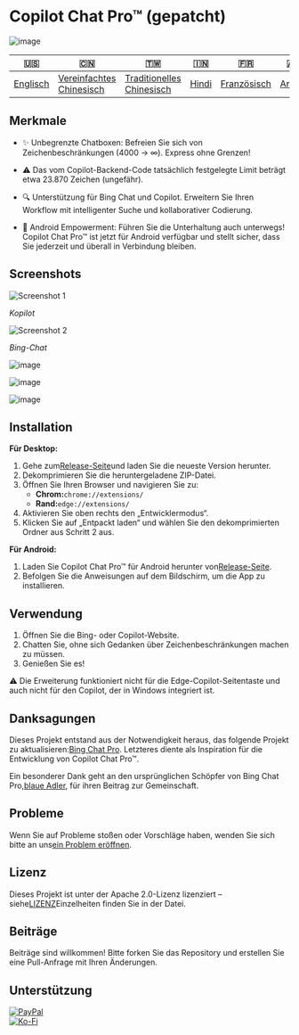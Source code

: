 # Copilot Chat Pro™ (gepatcht)

![image](https://user-images.githubusercontent.com/69091361/297645227-67e62dd6-9322-4622-aa35-f7624fdf8698.png)

| 🇺🇸                  | 🇨🇳                                        | 🇹🇼                                         | 🇮🇳                  | 🇫🇷                        | 🇦🇪                   | 🇩🇪                    | 🇯🇵                      | 🇪🇸                     |
| --------------------- | ------------------------------------------- | -------------------------------------------- | --------------------- | --------------------------- | ---------------------- | ----------------------- | ------------------------- | ------------------------ |
| [Englisch](README.md) | [Vereinfachtes Chinesisch](README.zh-CN.md) | [Traditionelles Chinesisch](README.zh-TW.md) | [Hindi](README.hi.md) | [Französisch](README.fr.md) | [Araber](README.ar.md) | [Deutsch](README.de.md) | [japanisch](README.ja.md) | [Spanisch](README.es.md) |

## Merkmale

-   ✨ Unbegrenzte Chatboxen: Befreien Sie sich von Zeichenbeschränkungen (4000 -> ∞). Express ohne Grenzen!

-   ⚠️ Das vom Copilot-Backend-Code tatsächlich festgelegte Limit beträgt etwa 23.870 Zeichen (ungefähr).

-   🔍 Unterstützung für Bing Chat und Copilot. Erweitern Sie Ihren Workflow mit intelligenter Suche und kollaborativer Codierung.

-   📱 Android Empowerment: Führen Sie die Unterhaltung auch unterwegs! Copilot Chat Pro™ ist jetzt für Android verfügbar und stellt sicher, dass Sie jederzeit und überall in Verbindung bleiben.

## Screenshots

![Screenshot 1](https://user-images.githubusercontent.com/69091361/297644441-b17ea2d1-94c4-4543-92fd-d094bb8187c6.png)

_Kopilot_

![Screenshot 2](https://user-images.githubusercontent.com/69091361/297644588-1b3c7295-c6b2-46f9-9999-a99c95aad580.png)

_Bing-Chat_

![image](https://github.com/qzxtu/Copilot-Chat-Pro/assets/69091361/765cde2d-514f-449f-b88b-5cbef013560a)

![image](https://github.com/qzxtu/Copilot-Chat-Pro/assets/69091361/fd7288a6-d153-4c45-ba7a-32662374b4a3)

![image](https://github.com/qzxtu/Copilot-Chat-Pro/assets/69091361/56b8c6a1-19c4-440b-9467-64b6c45013bf)

## Installation

**Für Desktop:**

1.  Gehe zum[Release-Seite](https://github.com/qzxtu/Copilot-Chat-Pro/releases)und laden Sie die neueste Version herunter.
2.  Dekomprimieren Sie die heruntergeladene ZIP-Datei.
3.  Öffnen Sie Ihren Browser und navigieren Sie zu:
    -   **Chrom:**`chrome://extensions/`
    -   **Rand:**`edge://extensions/`
4.  Aktivieren Sie oben rechts den „Entwicklermodus“.
5.  Klicken Sie auf „Entpackt laden“ und wählen Sie den dekomprimierten Ordner aus Schritt 2 aus.

**Für Android:**

1.  Laden Sie Copilot Chat Pro™ für Android herunter von[Release-Seite](https://github.com/qzxtu/Copilot-Chat-Pro/releases).
2.  Befolgen Sie die Anweisungen auf dem Bildschirm, um die App zu installieren.

## Verwendung

1.  Öffnen Sie die Bing- oder Copilot-Website.
2.  Chatten Sie, ohne sich Gedanken über Zeichenbeschränkungen machen zu müssen.
3.  Genießen Sie es!

⚠️ Die Erweiterung funktioniert nicht für die Edge-Copilot-Seitentaste und auch nicht für den Copilot, der in Windows integriert ist.

## Danksagungen

Dieses Projekt entstand aus der Notwendigkeit heraus, das folgende Projekt zu aktualisieren:[Bing Chat Pro](https://github.com/blueagler/Bing-Chat-Pro). Letzteres diente als Inspiration für die Entwicklung von Copilot Chat Pro™.

Ein besonderer Dank geht an den ursprünglichen Schöpfer von Bing Chat Pro,[blaue Adler](https://github.com/blueagler), für ihren Beitrag zur Gemeinschaft.

## Probleme

Wenn Sie auf Probleme stoßen oder Vorschläge haben, wenden Sie sich bitte an uns[ein Problem eröffnen](https://github.com/qzxtu/copilot-chat-pro/issues).

## Lizenz

Dieses Projekt ist unter der Apache 2.0-Lizenz lizenziert – siehe[LIZENZ](LICENSE)Einzelheiten finden Sie in der Datei.

## Beiträge

Beiträge sind willkommen! Bitte forken Sie das Repository und erstellen Sie eine Pull-Anfrage mit Ihren Änderungen.

## Unterstützung

[![PayPal](https://img.shields.io/badge/PayPal-00457C?style=for-the-badge&logo=paypal&logoColor=white)](https://paypal.me/nova355killer)  
[![Ko-Fi](https://img.shields.io/badge/kofi-00457C?style=for-the-badge&logo=ko-fi&logoColor=white)](https://ko-fi.com/nova355)
